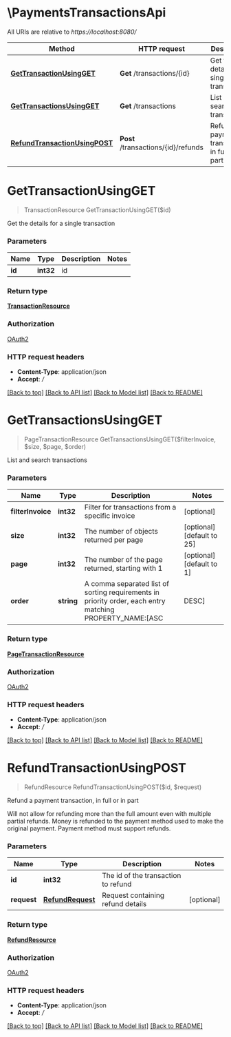 # \PaymentsTransactionsApi

All URIs are relative to *https://localhost:8080/*

Method | HTTP request | Description
------------- | ------------- | -------------
[**GetTransactionUsingGET**](PaymentsTransactionsApi.md#GetTransactionUsingGET) | **Get** /transactions/{id} | Get the details for a single transaction
[**GetTransactionsUsingGET**](PaymentsTransactionsApi.md#GetTransactionsUsingGET) | **Get** /transactions | List and search transactions
[**RefundTransactionUsingPOST**](PaymentsTransactionsApi.md#RefundTransactionUsingPOST) | **Post** /transactions/{id}/refunds | Refund a payment transaction, in full or in part


# **GetTransactionUsingGET**
> TransactionResource GetTransactionUsingGET($id)

Get the details for a single transaction


### Parameters

Name | Type | Description  | Notes
------------- | ------------- | ------------- | -------------
 **id** | **int32**| id | 

### Return type

[**TransactionResource**](TransactionResource.md)

### Authorization

[OAuth2](../README.md#OAuth2)

### HTTP request headers

 - **Content-Type**: application/json
 - **Accept**: */*

[[Back to top]](#) [[Back to API list]](../README.md#documentation-for-api-endpoints) [[Back to Model list]](../README.md#documentation-for-models) [[Back to README]](../README.md)

# **GetTransactionsUsingGET**
> PageTransactionResource GetTransactionsUsingGET($filterInvoice, $size, $page, $order)

List and search transactions


### Parameters

Name | Type | Description  | Notes
------------- | ------------- | ------------- | -------------
 **filterInvoice** | **int32**| Filter for transactions from a specific invoice | [optional] 
 **size** | **int32**| The number of objects returned per page | [optional] [default to 25]
 **page** | **int32**| The number of the page returned, starting with 1 | [optional] [default to 1]
 **order** | **string**| A comma separated list of sorting requirements in priority order, each entry matching PROPERTY_NAME:[ASC|DESC] | [optional] [default to id:ASC]

### Return type

[**PageTransactionResource**](Page«TransactionResource».md)

### Authorization

[OAuth2](../README.md#OAuth2)

### HTTP request headers

 - **Content-Type**: application/json
 - **Accept**: */*

[[Back to top]](#) [[Back to API list]](../README.md#documentation-for-api-endpoints) [[Back to Model list]](../README.md#documentation-for-models) [[Back to README]](../README.md)

# **RefundTransactionUsingPOST**
> RefundResource RefundTransactionUsingPOST($id, $request)

Refund a payment transaction, in full or in part

Will not allow for refunding more than the full amount even with multiple partial refunds. Money is refunded to the payment method used to make the original payment. Payment method must support refunds.


### Parameters

Name | Type | Description  | Notes
------------- | ------------- | ------------- | -------------
 **id** | **int32**| The id of the transaction to refund | 
 **request** | [**RefundRequest**](RefundRequest.md)| Request containing refund details | [optional] 

### Return type

[**RefundResource**](RefundResource.md)

### Authorization

[OAuth2](../README.md#OAuth2)

### HTTP request headers

 - **Content-Type**: application/json
 - **Accept**: */*

[[Back to top]](#) [[Back to API list]](../README.md#documentation-for-api-endpoints) [[Back to Model list]](../README.md#documentation-for-models) [[Back to README]](../README.md)

